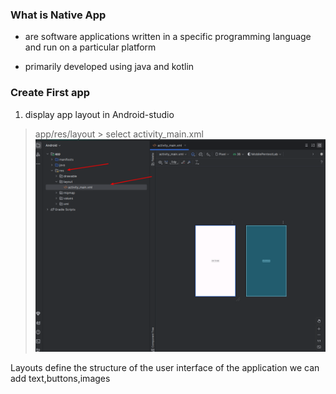 ### What is Native App
- are software applications written in a specific programming language and run on a particular platform

- primarily developed using java and kotlin


### Create First app
1. display app layout in Android-studio
> app/res/layout > select activity_main.xml
![](images/layout.png)

Layouts define the structure of the user interface of the application
we can add text,buttons,images